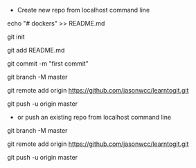 - Create new repo from localhost command line

echo "# dockers" >> README.md

git init

git add README.md

git commit -m "first commit"

git branch -M master

git remote add origin https://github.com/jasonwcc/learntogit.git

git push -u origin master

- or push an existing repo from localhost command line

git branch -M master

git remote add origin https://github.com/jasonwcc/learntogit.git

git push -u origin master

